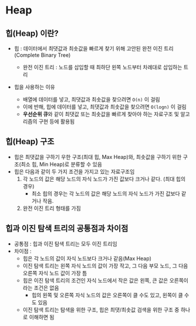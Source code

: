 # Heap
## 힙(Heap) 이란?
* 힙 : 데이터에서 최댓값과 최솟값을 빠르게 찾기 위해 고안된 완전 이진 트리(Complete Binary Tree)
    * 완전 이진 트리 : 노드를 삽입할 때 최하단 왼쪽 노드부터 차례대로 삽입하는 트리

* 힙을 사용하는 이유
    - 배열에 데이터를 넣고, 최댓값과 최솟값을 찾으려면 `O(n)` 이 걸림
    - 이에 반해, 힙에 데이터를 넣고, 최댓값과 최솟값을 찾으려면 `O(logn)` 이 걸림
    - **우선순위 큐**와 같이 최댓값 또는 최솟값을 빠르게 찾아야 하는 자료구조 및 알고리즘의 구현 등에 활용됨

## 힙(Heap) 구조
* 힙은 최댓값을 구하기 우한 구조(최대 힙, Max Heap)와, 최솟값을 구하기 위한 구조(최소 힙, Min Heap)로 분류할 수 있음
* 힙은 다음과 같이 두 가지 조건을 가지고 있는 자료구조임
    1. 각 노드의 값은 해당 노드의 자식 노드가 가진 값보다 크거나 같다. (최대 힙의 경우)
        * 최소 힙의 경우는 각 노드의 값은 해당 노드의 자식 노드가 가진 값보다 같거나 작음.
    2. 완전 이진 트리 형태를 가짐

## 힙과 이진 탐색 트리의 공통점과 차이점
* 공통점 : 힙과 이진 탐색 트리는 모두 이진 트리임
* 차이점 :
    * 힙은 각 노드의 값이 자식 노드보다 크거나 같음(Max Heap)
    * 이진 탐색 트리는 왼쪽 자식 노드의 값이 가장 작고, 그 다음 부모 노드, 그 다음 오른쪽 자식 노드 값이 가장 틈
    * 힙은 이진 탐색 트리의 조건인 자식 노드에서 작은 값은 왼쪽, 큰 값은 오른쪽이라는 조건은 없음
        * 힙의 왼쪽 및 오른쪽 자식 노드의 값은 오른쪽이 클 수도 있고, 왼쪽이 클 수도 있음
    * 이진 탐색 트리는 탐색을 위한 구조, 힙은 최댓/최솟값 검색을 위한 구조 중 하나로 이해하면 됨